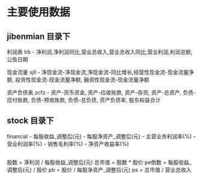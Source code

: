 # 主要使用数据

## jibenmian 目录下
利润表 lrb
    - 净利润,净利润同比,营业总收入,营业总收入同比,营业利润,利润总额,公告日期

现金流量 xjll
    - 净现金流-净现金流,净现金流-同比增长,经营性现金流-现金流量净额, 投资性现金流-现金流量净额, 融资性现金流-现金流量净额

资产负债表 zcfz
    - 资产-货币资金, 资产-应收账款, 资产-存货, 资产-总资产, 负债-应付账款, 负债-预收账款, 负债-总负债, 资产负债率, 股东权益合计


## stock 目录下
financial
    - 每股收益_调整后(元)
    - 每股净资产_调整后(元)
    - 主营业务利润率(%)
    - 营业利润率(%)
    - 销售毛利率(%)
    - 净资产收益率(%)

##
股数 = 净利润 / 每股收益_调整后(元)
总市值 = 股数 * 股价
pe倒数 = 每股收益_调整后(元) / 股价
pb = 股价 / 每股净资产_调整后(元)
ps = 总市值 / 营业总收入